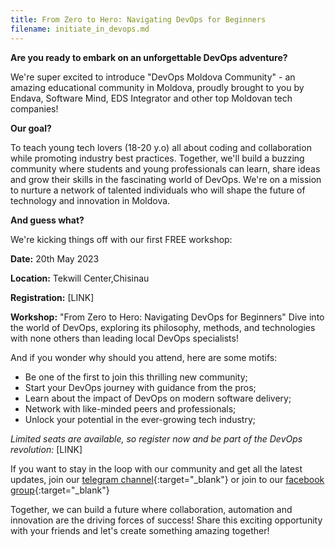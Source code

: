```yaml
---
title: From Zero to Hero: Navigating DevOps for Beginners
filename: initiate_in_devops.md
--- 
```


**Are you ready to embark on an unforgettable DevOps adventure?**

We're super excited to introduce "DevOps Moldova Community" - an amazing educational community in Moldova, proudly brought to you by Endava, Software Mind, EDS Integrator and other top Moldovan tech companies!

**Our goal?**

To teach young tech lovers (18-20 y.o) all about coding and collaboration while promoting industry best practices.
Together, we'll build a buzzing community where students and young professionals can learn, share ideas and grow their skills in the fascinating world of DevOps. We're on a mission to nurture a network of talented individuals who will shape the future of technology and innovation in Moldova.

**And guess what?**

We're kicking things off with our first FREE workshop:

**Date:** 20th May 2023

**Location:** Tekwill Center,Chisinau

**Registration:** [LINK]

**Workshop:** "From Zero to Hero: Navigating DevOps for Beginners" Dive into the world of DevOps, exploring its philosophy, methods, and technologies with none others than leading local DevOps specialists!

And if you wonder why should you attend, here are some motifs:

- Be one of the first to join this thrilling new community;
- Start your DevOps journey with guidance from the pros;
- Learn about the impact of DevOps on modern software delivery;
- Network with like-minded peers and professionals;
- Unlock your potential in the ever-growing tech industry;

*Limited seats are available, so register now and be part of the DevOps revolution:* [LINK]

If you want to stay in the loop with our community and get all the latest updates, join our [telegram channel](https://t.me/+tqp4aRgys_NjMWEy){:target="_blank"} or join to our [facebook group](https://www.facebook.com/groups/devops.md){:target="_blank"}

Together, we can build a future where collaboration, automation and innovation are the driving forces of success! Share this exciting opportunity with your friends and let's create something amazing together!
